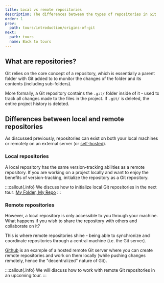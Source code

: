 ```yaml
---
title: Local vs remote repositories
description: The differences between the types of repositories in Git
order: 1
prev:
  path: tours/introduction/origins-of-git
next:
  path: tours
  name: Back to tours
---
```


## What are repositories?

Git relies on the core concept of a repository, which is essentially a parent folder with Git added to to monitor the changes of the folder and its contents (including sub-folders).

More formally, a Git repository contains the `.git/` folder inside of it - used to track all changes made to the files in the project. If `.git/` is deleted, the entire project history is deleted.

## Differences between local and remote repositories

As discussed previously, repositories can exist on both your local machines or remotely on an external server (or [self-hosted](https://about.gitea.com/)).

### Local repositories

A local repository has the same version-tracking abilities as a remote repository. If you are working on a project locally and want to enjoy the benefits of version-tracking, initialize the repository as a Git repository.

:::callout{.info}
We discuss how to initialize local Git repositories in the next tour: [My Folder, My Repo](/learning-lab/tours/my-folder-my-repo)
:::

### Remote repositories

However, a local repository is only accessible to you through your machine. What happens if you wish to share the repository with others and collaborate on it?

This is where remote repositories shine - being able to synchronize and coordinate repositories through a central machine (i.e. the Git server).

[Github](https://github.com) is an example of a hosted remote Git server where you can create remote repositories and work on them locally (while pushing changes remotely, hence the "decentralized" nature of Git).

:::callout{.info}
We will discuss how to work with remote Git repositories in an upcoming tour.
:::
